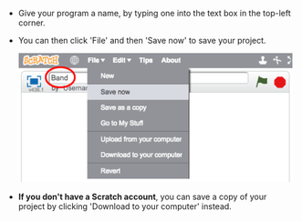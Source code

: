 + Give your program a name, by typing one into the text box in the top-left corner.

+ You can then click 'File' and then 'Save now' to save your project.

	![screenshot](images/save.png)

+ __If you don't have a Scratch account__, you can save a copy of your project by clicking 'Download to your computer' instead.
